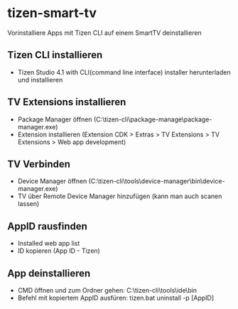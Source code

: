 # tizen-smart-tv
Vorinstalliere Apps mit Tizen CLI auf einem SmartTV deinstallieren

## Tizen CLI installieren
 - Tizen Studio 4.1 with CLI(command line interface) installer herunterladen und installieren

## TV Extensions installieren
 - Package Manager öffnen (C:\tizen-cli\package-manage\package-manager.exe)
 - Extension installieren (Extension CDK > Extras > TV Extensions > TV Extensions > Web app development)

## TV Verbinden
 - Device Manager öffnen (C:\tizen-cli\tools\device-manager\bin\device-manager.exe)
 - TV über Remote Device Manager hinzufügen (kann man auch scanen lassen)

## AppID rausfinden
 - Installed web app list
 - ID kopieren (App ID - Tizen)

## App deinstallieren
 - CMD öffnen und zum Ordner gehen: C:\tizen-cli\tools\ide\bin
 - Befehl mit kopiertem AppID ausfüren: tizen.bat uninstall -p [AppID]

